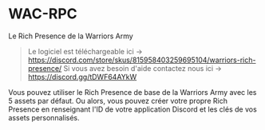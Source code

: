 # WAC-RPC
Le Rich Presence de la Warriors Army

> Le logiciel est téléchargeable ici -> https://discord.com/store/skus/815958403259695104/warriors-rich-presence/
> Si vous avez besoin d'aide contactez nous ici -> https://discord.gg/tDWF64AYkW

Vous pouvez utiliser le Rich Presence de base de la Warriors Army avec les 5 assets par défaut.
Ou alors, vous pouvez créer votre propre Rich Presence en renseignant l'ID de votre application Discord et les clés de vos assets personnalisés.